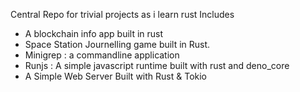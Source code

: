 Central Repo for trivial projects as i learn rust
Includes
- A blockchain info app built in rust
- Space Station Journelling game built in Rust.
- Minigrep : a commandline application
- Runjs : A simple javascript runtime built with rust and deno_core
- A Simple Web Server Built with Rust & Tokio
